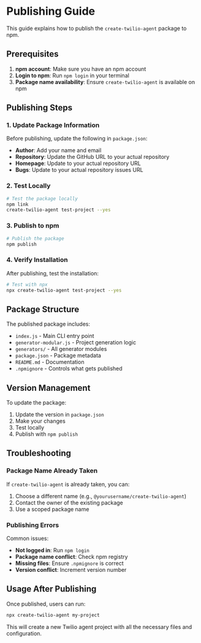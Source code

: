 # Publishing Guide

This guide explains how to publish the `create-twilio-agent` package to npm.

## Prerequisites

1. **npm account**: Make sure you have an npm account
2. **Login to npm**: Run `npm login` in your terminal
3. **Package name availability**: Ensure `create-twilio-agent` is available on npm

## Publishing Steps

### 1. Update Package Information

Before publishing, update the following in `package.json`:

- **Author**: Add your name and email
- **Repository**: Update the GitHub URL to your actual repository
- **Homepage**: Update to your actual repository URL
- **Bugs**: Update to your actual repository issues URL

### 2. Test Locally

```bash
# Test the package locally
npm link
create-twilio-agent test-project --yes
```

### 3. Publish to npm

```bash
# Publish the package
npm publish
```

### 4. Verify Installation

After publishing, test the installation:

```bash
# Test with npx
npx create-twilio-agent test-project --yes
```

## Package Structure

The published package includes:

- `index.js` - Main CLI entry point
- `generator-modular.js` - Project generation logic
- `generators/` - All generator modules
- `package.json` - Package metadata
- `README.md` - Documentation
- `.npmignore` - Controls what gets published

## Version Management

To update the package:

1. Update the version in `package.json`
2. Make your changes
3. Test locally
4. Publish with `npm publish`

## Troubleshooting

### Package Name Already Taken

If `create-twilio-agent` is already taken, you can:

1. Choose a different name (e.g., `@yourusername/create-twilio-agent`)
2. Contact the owner of the existing package
3. Use a scoped package name

### Publishing Errors

Common issues:

- **Not logged in**: Run `npm login`
- **Package name conflict**: Check npm registry
- **Missing files**: Ensure `.npmignore` is correct
- **Version conflict**: Increment version number

## Usage After Publishing

Once published, users can run:

```bash
npx create-twilio-agent my-project
```

This will create a new Twilio agent project with all the necessary files and configuration. 